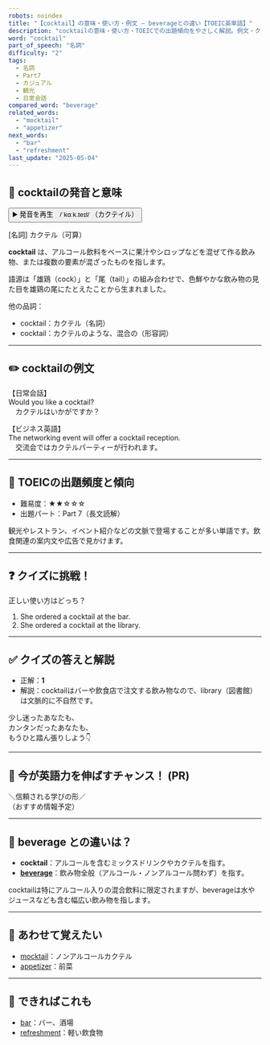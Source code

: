 ```yaml
---
robots: noindex
title: "【cocktail】の意味・使い方・例文 ― beverageとの違い【TOEIC英単語】"
description: "cocktailの意味・使い方・TOEICでの出題傾向をやさしく解説。例文・クイズ付きでbeverageとの違いもわかりやすく学べます。"
word: "cocktail"
part_of_speech: "名詞"
difficulty: "2"
tags:
  - 名詞
  - Part7
  - カジュアル
  - 観光
  - 日常会話
compared_word: "beverage"
related_words:
  - "mocktail"
  - "appetizer"
next_words:
  - "bar"
  - "refreshment"
last_update: "2025-05-04"
---
```


## 🔰 cocktailの発音と意味

<button class="play-audio" onclick="playTTS('cocktail')">
  <span class="play-audio-main">
    ▶️ 発音を再生　/ˈkɑːk.teɪl/
  </span>
  <span class="play-audio-sub">
    （カクテイル）
  </span>
</button>

[名詞] カクテル（可算）

**cocktail** は、アルコール飲料をベースに果汁やシロップなどを混ぜて作る飲み物、または複数の要素が混ざったものを指します。

語源は「雄鶏（cock）」と「尾（tail）」の組み合わせで、色鮮やかな飲み物の見た目を雄鶏の尾にたとえたことから生まれました。

他の品詞：  
- cocktail：カクテル（名詞）
- cocktail：カクテルのような、混合の（形容詞）

---

## ✏️ cocktailの例文

【日常会話】  
Would you like a cocktail?  
　カクテルはいかがですか？

【ビジネス英語】  
The networking event will offer a cocktail reception.  
　交流会ではカクテルパーティーが行われます。

---

## 🎯 TOEICの出題頻度と傾向

- 難易度：★★☆☆☆
- 出題パート：Part 7（長文読解）

観光やレストラン、イベント紹介などの文脈で登場することが多い単語です。飲食関連の案内文や広告で見かけます。

---

## ❓ クイズに挑戦！

正しい使い方はどっち？

1. She ordered a cocktail at the bar.  
2. She ordered a cocktail at the library.

---

## ✅ クイズの答えと解説

- 正解：**1**
- 解説：cocktailはバーや飲食店で注文する飲み物なので、library（図書館）は文脈的に不自然です。

少し迷ったあなたも、  
カンタンだったあなたも、  
もうひと踏ん張りしよう👇️

---

## 🚀 今が英語力を伸ばすチャンス！ (PR)

<div class="info-center">
＼信頼される学びの形／<br>  
（おすすめ情報予定）
</div>

---

## 🤔  beverage との違いは？

- **cocktail**：アルコールを含むミックスドリンクやカクテルを指す。
- **[beverage](/beverage)**：飲み物全般（アルコール・ノンアルコール問わず）を指す。

cocktailは特にアルコール入りの混合飲料に限定されますが、beverageは水やジュースなども含む幅広い飲み物を指します。

---

## 🧩 あわせて覚えたい

- [mocktail](/mocktail)：ノンアルコールカクテル
- [appetizer](/appetizer)：前菜

---

## 📖 できればこれも

- [bar](/bar)：バー、酒場
- [refreshment](/refreshment)：軽い飲食物

<!-- cvid: aid04_bid44 -->

